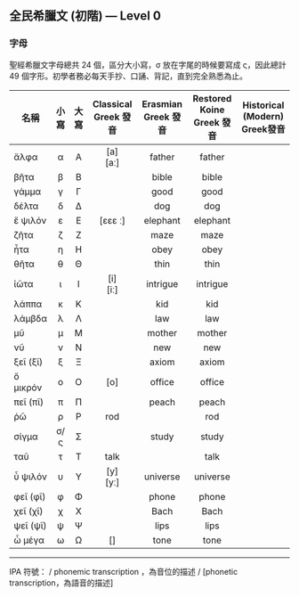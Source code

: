## 全民希臘文 (初階) — Level 0
### 字母
聖經希臘文字母總共 24 個，區分大小寫，σ 放在字尾的時候要寫成 ς，因此總計 49 個字形。初學者務必每天手抄、口誦、背記，直到完全熟悉為止。


名稱 | 小寫 | 大寫 | Classical Greek 發音 | Erasmian Greek 發音 | Restored Koine Greek 發音 | Historical (Modern) Greek發音
--|:--: | :--: | :--: | :--: | :--: | :--: 
ἄλφα| α | Α | [a]</br>[aː] | father | father |
βῆτα | β | Β | | bible | bible |
γάμμα | γ | Γ | | good | good |
δέλτα | δ | Δ |  | dog | dog |
ἔ ψιλόν | ε | Ε |[ɛɛε  ː] | elephant | elephant |
ζῆτα | ζ | Ζ |  | maze | maze |
ἦτα | η | Η |  | obey | obey |
θῆτα | θ | Θ |  | thin | thin |
ἰῶτα | ι | Ι | [i]</br>[iː] | intrigue | intrigue |
λάππα | κ | Κ | | kid | kid |
λάμβδα | λ | Λ |  | law | law |
μῦ | μ | Μ |  | mother | mother |
νῦ | ν | Ν |  | new | new |
ξεῖ (ξῖ) | ξ | Ξ |  | axiom | axiom |
ὄ μικρόν | ο | Ο | [o] | office | office |
πεῖ (πῖ) | π | Π |  | peach | peach |
ῥῶ | ρ | Ρ | rod |  | rod |
σίγμα | σ/ς | Σ |  | study | study |
ταῦ | τ | Τ | talk |  | talk |
ὖ ψιλόν | υ | Υ | [y]</br>[yː] | universe | universe |
φεῖ (φῖ) | φ | Φ |  | phone | phone |
χεῖ (χῖ) | χ | Χ |  | Bach | Bach |
ψεῖ (ψῖ) | ψ | Ψ |  | lips | lips |
ὦ μέγα| ω | Ω | [] | tone | tone |

---
IPA 符號：
/ phonemic transcription ，為音位的描述 /
[phonetic transcription，為語音的描述]